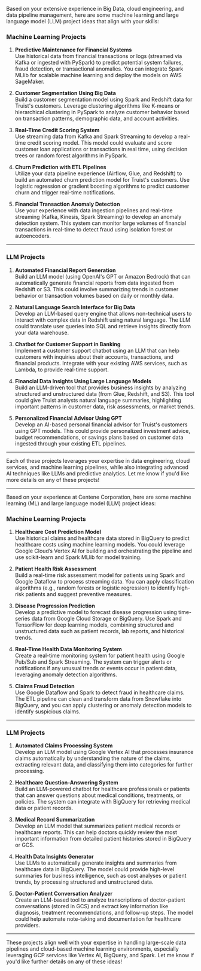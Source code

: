 Based on your extensive experience in Big Data, cloud engineering, and data pipeline management, here are some machine learning and large language model (LLM) project ideas that align with your skills:

### Machine Learning Projects

1. **Predictive Maintenance for Financial Systems**  
   Use historical data from financial transactions or logs (streamed via Kafka or ingested with PySpark) to predict potential system failures, fraud detection, or transactional anomalies. You can integrate Spark MLlib for scalable machine learning and deploy the models on AWS SageMaker.

2. **Customer Segmentation Using Big Data**  
   Build a customer segmentation model using Spark and Redshift data for Truist's customers. Leverage clustering algorithms like K-means or hierarchical clustering in PySpark to analyze customer behavior based on transaction patterns, demographic data, and account activities.

3. **Real-Time Credit Scoring System**  
   Use streaming data from Kafka and Spark Streaming to develop a real-time credit scoring model. This model could evaluate and score customer loan applications or transactions in real time, using decision trees or random forest algorithms in PySpark.

4. **Churn Prediction with ETL Pipelines**  
   Utilize your data pipeline experience (Airflow, Glue, and Redshift) to build an automated churn prediction model for Truist's customers. Use logistic regression or gradient boosting algorithms to predict customer churn and trigger real-time notifications.

5. **Financial Transaction Anomaly Detection**  
   Use your experience with data ingestion pipelines and real-time streaming (Kafka, Kinesis, Spark Streaming) to develop an anomaly detection system. This system can monitor large volumes of financial transactions in real-time to detect fraud using isolation forest or autoencoders.

---

### LLM Projects

1. **Automated Financial Report Generation**  
   Build an LLM model (using OpenAI's GPT or Amazon Bedrock) that can automatically generate financial reports from data ingested from Redshift or S3. This could involve summarizing trends in customer behavior or transaction volumes based on daily or monthly data.

2. **Natural Language Search Interface for Big Data**  
   Develop an LLM-based query engine that allows non-technical users to interact with complex data in Redshift using natural language. The LLM could translate user queries into SQL and retrieve insights directly from your data warehouse.

3. **Chatbot for Customer Support in Banking**  
   Implement a customer support chatbot using an LLM that can help customers with inquiries about their accounts, transactions, and financial products. Integrate with your existing AWS services, such as Lambda, to provide real-time support.

4. **Financial Data Insights Using Large Language Models**  
   Build an LLM-driven tool that provides business insights by analyzing structured and unstructured data (from Glue, Redshift, and S3). This tool could give Truist analysts natural language summaries, highlighting important patterns in customer data, risk assessments, or market trends.

5. **Personalized Financial Advisor Using GPT**  
   Develop an AI-based personal financial advisor for Truist's customers using GPT models. This could provide personalized investment advice, budget recommendations, or savings plans based on customer data ingested through your existing ETL pipelines.

---

Each of these projects leverages your expertise in data engineering, cloud services, and machine learning pipelines, while also integrating advanced AI techniques like LLMs and predictive analytics. Let me know if you'd like more details on any of these projects!


-------------------------------------------------------------------------------------------------


Based on your experience at Centene Corporation, here are some machine learning (ML) and large language model (LLM) project ideas:

### Machine Learning Projects

1. **Healthcare Cost Prediction Model**  
   Use historical claims and healthcare data stored in BigQuery to predict healthcare costs using machine learning models. You could leverage Google Cloud’s Vertex AI for building and orchestrating the pipeline and use scikit-learn and Spark MLlib for model training.

2. **Patient Health Risk Assessment**  
   Build a real-time risk assessment model for patients using Spark and Google Dataflow to process streaming data. You can apply classification algorithms (e.g., random forests or logistic regression) to identify high-risk patients and suggest preventive measures.

3. **Disease Progression Prediction**  
   Develop a predictive model to forecast disease progression using time-series data from Google Cloud Storage or BigQuery. Use Spark and TensorFlow for deep learning models, combining structured and unstructured data such as patient records, lab reports, and historical trends.

4. **Real-Time Health Data Monitoring System**  
   Create a real-time monitoring system for patient health using Google Pub/Sub and Spark Streaming. The system can trigger alerts or notifications if any unusual trends or events occur in patient data, leveraging anomaly detection algorithms.

5. **Claims Fraud Detection**  
   Use Google Dataflow and Spark to detect fraud in healthcare claims. The ETL pipeline can clean and transform data from Snowflake into BigQuery, and you can apply clustering or anomaly detection models to identify suspicious claims.

---

### LLM Projects

1. **Automated Claims Processing System**  
   Develop an LLM model using Google Vertex AI that processes insurance claims automatically by understanding the nature of the claims, extracting relevant data, and classifying them into categories for further processing.

2. **Healthcare Question-Answering System**  
   Build an LLM-powered chatbot for healthcare professionals or patients that can answer questions about medical conditions, treatments, or policies. The system can integrate with BigQuery for retrieving medical data or patient records.

3. **Medical Record Summarization**  
   Develop an LLM model that summarizes patient medical records or healthcare reports. This can help doctors quickly review the most important information from detailed patient histories stored in BigQuery or GCS.

4. **Health Data Insights Generator**  
   Use LLMs to automatically generate insights and summaries from healthcare data in BigQuery. The model could provide high-level summaries for business intelligence, such as cost analyses or patient trends, by processing structured and unstructured data.

5. **Doctor-Patient Conversation Analyzer**  
   Create an LLM-based tool to analyze transcriptions of doctor-patient conversations (stored in GCS) and extract key information like diagnosis, treatment recommendations, and follow-up steps. The model could help automate note-taking and documentation for healthcare providers.

---

These projects align well with your expertise in handling large-scale data pipelines and cloud-based machine learning environments, especially leveraging GCP services like Vertex AI, BigQuery, and Spark. Let me know if you'd like further details on any of these ideas!